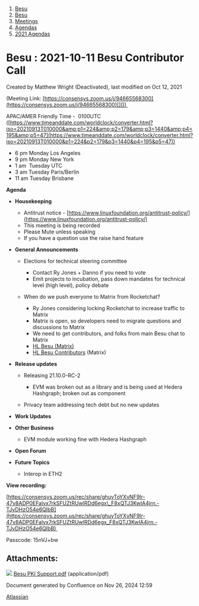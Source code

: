 1. [Besu](index.html)
2. [Besu](Besu_22151173.html)
3. [Meetings](Meetings_22153838.html)
4. [Agendas](Agendas_22153868.html)
5. [2021 Agendas](2021-Agendas_22154808.html)

# Besu : 2021-10-11 Besu Contributor Call

Created by Matthew Wright (Deactivated), last modified on Oct 12, 2021

(Meeting Link: ⁨[https://consensys.zoom.us/j/94665568300](https://consensys.zoom.us/j/94665568300)[⁩]()) 

APAC/AMER Friendly Time -  0100UTC ([https://www.timeanddate.com/worldclock/converter.html?iso=20210913T010000&amp;p1=224&amp;p2=179&amp;p3=1440&amp;p4=195&amp;p5=47](https://www.timeanddate.com/worldclock/converter.html?iso=20210913T010000&p1=224&p2=179&p3=1440&p4=195&p5=47))

- 6 pm Monday Los Angeles
- 9 pm Monday New York
- 1 am  Tuesday UTC
- 3 am Tuesday Paris/Berlin
- 11 am Tuesday Brisbane

**Agenda**

- **Housekeeping**
  
  - Antitrust notice - [https://www.linuxfoundation.org/antitrust-policy/](https://www.linuxfoundation.org/antitrust-policy/)
  - This meeting is being recorded
  - Please Mute unless speaking
  - If you have a question use the raise hand feature
- **General Announcements**
  
  - Elections for technical steering committee 
    
    - Contact Ry Jones + Danno if you need to vote
    - Emit projects to incubation, pass down mandates for technical level (high level), policy debate
  - When do we push everyone to Matrix from Rocketchat? 
    
    - Ry Jones considering locking Rocketchat to increase traffic to Matrix
    - Matrix is open, so developers need to migrate questions and discussions to Matrix
    - We need to get contributors, and folks from main Besu chat to Matrix
    - [HL Besu (Matrix)](https://matrix.to/#/!SfsIkAEHnYzfNRviFX:chat.lfx.linuxfoundation.org?via=chat.lfx.linuxfoundation.org&via=matrix.org)
    - [HL Besu Contributors](https://matrix.to/#/!CymbmJVrjkuEPrlyaC:chat.lfx.linuxfoundation.org?via=chat.lfx.linuxfoundation.org&via=matrix.org) (Matrix)
- **Release updates**
  
  - Releasing 21.10.0-RC-2
    
    - EVM was broken out as a library and is being used at Hedera Hashgraph; broken out as component
  - Privacy team addressing tech debt but no new updates
- **Work Updates**
- **Other Business** 
  
  - EVM module working fine with Hedera Hashgraph
- **Open Forum**
- **Future Topics**
  
  - Interop in ETH2

**View recording:**

[https://consensys.zoom.us/rec/share/ghuyToYXvNF9Ir-47v8ADP0EFalvx7rkSFUZtRUwlRDd6egx\_F8xQTJ3KwIA4jrn.-TJvDHzO54e6QIbB](https://consensys.zoom.us/rec/share/ghuyToYXvNF9Ir-47v8ADP0EFalvx7rkSFUZtRUwlRDd6egx_F8xQTJ3KwIA4jrn.-TJvDHzO54e6QIbB) 

Passcode: 15nVJ+bw

## Attachments:

![](images/icons/bullet_blue.gif) [Besu PKI Support.pdf](attachments/22155074/22155075.pdf) (application/pdf)

Document generated by Confluence on Nov 26, 2024 12:59

[Atlassian](http://www.atlassian.com/)
